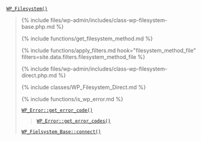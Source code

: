 <p><code><a href="https://developer.wordpress.org/reference/functions/wp_filesystem/">WP_Filesystem()</a></code></p>

<blockquote>

{% include files/wp-admin/includes/class-wp-filesystem-base.php.md %}

{% include functions/get_filesystem_method.md %}

{% include functions/apply_filters.md hook="filesystem_method_file" filters=site.data.filters.filesystem_method_file %}

{% include files/wp-admin/includes/class-wp-filesystem-direct.php.md %}

{% include classes/WP_Filesystem_Direct.md %}

{% include functions/is_wp_error.md %}

 [`WP_Error::get_error_code()`](https://developer.wordpress.org/reference/classes/wp_error/get_error_code/)
 
> [`WP_Error::get_error_codes()`](https://developer.wordpress.org/reference/classes/wp_error/get_error_codes/)
 
 [`WP_Fielsystem_Base::connect()`](https://developer.wordpress.org/reference/classes/wp_fielsystem_base/connect/)

</blockquote>